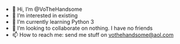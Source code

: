 - 👋 Hi, I’m @VoTheHandsome
- 👀 I’m interested in existing
- 🌱 I’m currently learning Python 3
- 💞️ I’m looking to collaborate on nothing. I have no friends
- 📫 How to reach me: send me stuff on vothehandsome@aol.com

<!---
VoTheHandsome/VoTheHandsome is a ✨ special ✨ repository because its `README.md` (this file) appears on your GitHub profile.
You can click the Preview link to take a look at your changes.
--->

